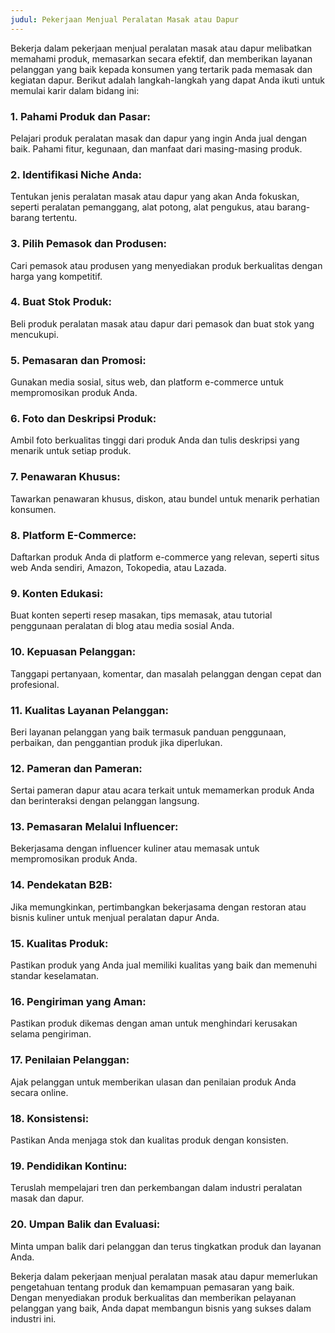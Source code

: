 ```yaml
---
judul: Pekerjaan Menjual Peralatan Masak atau Dapur
---
```


Bekerja dalam pekerjaan menjual peralatan masak atau dapur melibatkan memahami produk, memasarkan secara efektif, dan memberikan layanan pelanggan yang baik kepada konsumen yang tertarik pada memasak dan kegiatan dapur. Berikut adalah langkah-langkah yang dapat Anda ikuti untuk memulai karir dalam bidang ini:

### 1. **Pahami Produk dan Pasar:**

Pelajari produk peralatan masak dan dapur yang ingin Anda jual dengan baik. Pahami fitur, kegunaan, dan manfaat dari masing-masing produk.

### 2. **Identifikasi Niche Anda:**

Tentukan jenis peralatan masak atau dapur yang akan Anda fokuskan, seperti peralatan pemanggang, alat potong, alat pengukus, atau barang-barang tertentu.

### 3. **Pilih Pemasok dan Produsen:**

Cari pemasok atau produsen yang menyediakan produk berkualitas dengan harga yang kompetitif.

### 4. **Buat Stok Produk:**

Beli produk peralatan masak atau dapur dari pemasok dan buat stok yang mencukupi.

### 5. **Pemasaran dan Promosi:**

Gunakan media sosial, situs web, dan platform e-commerce untuk mempromosikan produk Anda.

### 6. **Foto dan Deskripsi Produk:**

Ambil foto berkualitas tinggi dari produk Anda dan tulis deskripsi yang menarik untuk setiap produk.

### 7. **Penawaran Khusus:**

Tawarkan penawaran khusus, diskon, atau bundel untuk menarik perhatian konsumen.

### 8. **Platform E-Commerce:**

Daftarkan produk Anda di platform e-commerce yang relevan, seperti situs web Anda sendiri, Amazon, Tokopedia, atau Lazada.

### 9. **Konten Edukasi:**

Buat konten seperti resep masakan, tips memasak, atau tutorial penggunaan peralatan di blog atau media sosial Anda.

### 10. **Kepuasan Pelanggan:**

Tanggapi pertanyaan, komentar, dan masalah pelanggan dengan cepat dan profesional.

### 11. **Kualitas Layanan Pelanggan:**

Beri layanan pelanggan yang baik termasuk panduan penggunaan, perbaikan, dan penggantian produk jika diperlukan.

### 12. **Pameran dan Pameran:**

Sertai pameran dapur atau acara terkait untuk memamerkan produk Anda dan berinteraksi dengan pelanggan langsung.

### 13. **Pemasaran Melalui Influencer:**

Bekerjasama dengan influencer kuliner atau memasak untuk mempromosikan produk Anda.

### 14. **Pendekatan B2B:**

Jika memungkinkan, pertimbangkan bekerjasama dengan restoran atau bisnis kuliner untuk menjual peralatan dapur Anda.

### 15. **Kualitas Produk:**

Pastikan produk yang Anda jual memiliki kualitas yang baik dan memenuhi standar keselamatan.

### 16. **Pengiriman yang Aman:**

Pastikan produk dikemas dengan aman untuk menghindari kerusakan selama pengiriman.

### 17. **Penilaian Pelanggan:**

Ajak pelanggan untuk memberikan ulasan dan penilaian produk Anda secara online.

### 18. **Konsistensi:**

Pastikan Anda menjaga stok dan kualitas produk dengan konsisten.

### 19. **Pendidikan Kontinu:**

Teruslah mempelajari tren dan perkembangan dalam industri peralatan masak dan dapur.

### 20. **Umpan Balik dan Evaluasi:**

Minta umpan balik dari pelanggan dan terus tingkatkan produk dan layanan Anda.

Bekerja dalam pekerjaan menjual peralatan masak atau dapur memerlukan pengetahuan tentang produk dan kemampuan pemasaran yang baik. Dengan menyediakan produk berkualitas dan memberikan pelayanan pelanggan yang baik, Anda dapat membangun bisnis yang sukses dalam industri ini.

